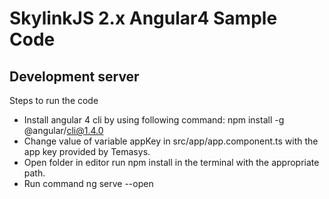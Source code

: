 # SkylinkJS 2.x Angular4 Sample Code


## Development server
Steps to run the code
* Install angular 4 cli by using following command:
npm install -g @angular/cli@1.4.0
* Change value of variable appKey in src/app/app.component.ts with the app key provided by Temasys. 
* Open folder in editor run npm install in the terminal with the appropriate path.
* Run command ng serve --open
